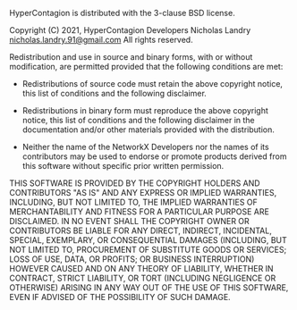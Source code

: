 HyperContagion is distributed with the 3-clause BSD license.

Copyright (C) 2021, HyperContagion Developers
Nicholas Landry <nicholas.landry.91@gmail.com>
All rights reserved.

Redistribution and use in source and binary forms, with or without
modification, are permitted provided that the following conditions are
met:

* Redistributions of source code must retain the above copyright
       notice, this list of conditions and the following disclaimer.

* Redistributions in binary form must reproduce the above
       copyright notice, this list of conditions and the following
       disclaimer in the documentation and/or other materials provided
       with the distribution.

* Neither the name of the NetworkX Developers nor the names of its
       contributors may be used to endorse or promote products derived
       from this software without specific prior written permission.

THIS SOFTWARE IS PROVIDED BY THE COPYRIGHT HOLDERS AND CONTRIBUTORS
"AS IS" AND ANY EXPRESS OR IMPLIED WARRANTIES, INCLUDING, BUT NOT
LIMITED TO, THE IMPLIED WARRANTIES OF MERCHANTABILITY AND FITNESS FOR
A PARTICULAR PURPOSE ARE DISCLAIMED. IN NO EVENT SHALL THE COPYRIGHT
OWNER OR CONTRIBUTORS BE LIABLE FOR ANY DIRECT, INDIRECT, INCIDENTAL,
SPECIAL, EXEMPLARY, OR CONSEQUENTIAL DAMAGES (INCLUDING, BUT NOT
LIMITED TO, PROCUREMENT OF SUBSTITUTE GOODS OR SERVICES; LOSS OF USE,
DATA, OR PROFITS; OR BUSINESS INTERRUPTION) HOWEVER CAUSED AND ON ANY
THEORY OF LIABILITY, WHETHER IN CONTRACT, STRICT LIABILITY, OR TORT
(INCLUDING NEGLIGENCE OR OTHERWISE) ARISING IN ANY WAY OUT OF THE USE
OF THIS SOFTWARE, EVEN IF ADVISED OF THE POSSIBILITY OF SUCH DAMAGE.

